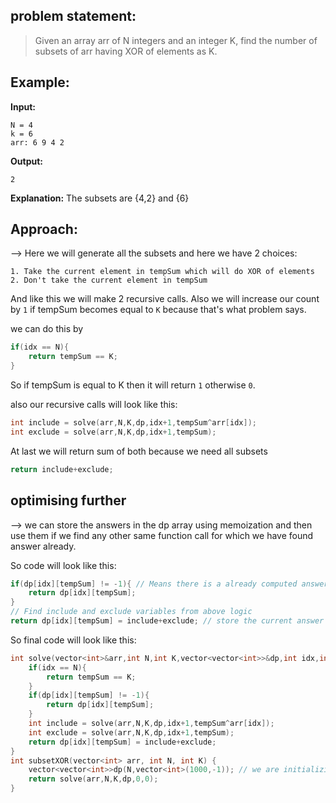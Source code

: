 ## problem statement:

>Given an array arr of N integers and an integer K, find the number of subsets of arr having XOR of elements as K.

## Example:

**Input:**
```
N = 4
k = 6
arr: 6 9 4 2
```
**Output:**
```
2
```
**Explanation:**
The subsets are 
{4,2} and {6}

## Approach:

--> Here we will generate all the subsets and here we have 2 choices:

```
1. Take the current element in tempSum which will do XOR of elements
2. Don't take the current element in tempSum
```

And like this we will make 2 recursive calls.
Also we will increase our count by `1` if tempSum becomes equal to `K` because that's what problem says.

we can do this by 
```cpp
if(idx == N){
	return tempSum == K;
}
```

So if tempSum is equal to K then it will return `1` otherwise `0`.

also our recursive calls will look like this:
```cpp
int include = solve(arr,N,K,dp,idx+1,tempSum^arr[idx]);
int exclude = solve(arr,N,K,dp,idx+1,tempSum);
```

At last we will return sum of both because we need all subsets 

```cpp
return include+exclude;
```

## optimising further

--> we can store the answers in the dp array using memoization and then use them if we find any other same function call for which we have found answer already.

So code will look like this:

```cpp
if(dp[idx][tempSum] != -1){ // Means there is a already computed answer in any previous same function call
	return dp[idx][tempSum];
}
// Find include and exclude variables from above logic
return dp[idx][tempSum] = include+exclude; // store the current answer in dp array so that other function calls can use it.
```

So final code will look like this:

```cpp
int solve(vector<int>&arr,int N,int K,vector<vector<int>>&dp,int idx,int tempSum){
	if(idx == N){
        return tempSum == K;
	}
	if(dp[idx][tempSum] != -1){
		return dp[idx][tempSum];
	}
	int include = solve(arr,N,K,dp,idx+1,tempSum^arr[idx]);
	int exclude = solve(arr,N,K,dp,idx+1,tempSum);
	return dp[idx][tempSum] = include+exclude;
}
int subsetXOR(vector<int> arr, int N, int K) {
   	vector<vector<int>>dp(N,vector<int>(1000,-1)); // we are initializing dp array with -1
    return solve(arr,N,K,dp,0,0);
}
```

